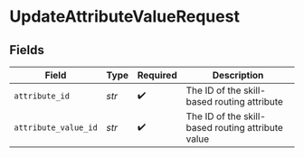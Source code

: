 # UpdateAttributeValueRequest


## Fields

| Field                                             | Type                                              | Required                                          | Description                                       |
| ------------------------------------------------- | ------------------------------------------------- | ------------------------------------------------- | ------------------------------------------------- |
| `attribute_id`                                    | *str*                                             | :heavy_check_mark:                                | The ID of the skill-based routing attribute       |
| `attribute_value_id`                              | *str*                                             | :heavy_check_mark:                                | The ID of the skill-based routing attribute value |